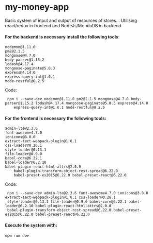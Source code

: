 # my-money-app
Basic system of input and output of resources of stores...
Utilising react/redux in frontend and NodeJs/MondoDB in backend


#### For the backend is necessary install the following tools:

  	nodemon@1.11.0
	pm2@2.1.5
	mongoose@4.7.0
	body-parser@1.15.2
	lodash@4.17.4
	mongoose-paginate@5.0.3
	express@4.14.0
	express-query-int@1.0.1
	mode-restful@0.2.5
  
Code:
```
 npm i --save-dev nodemon@1.11.0 pm2@2.1.5 mongoose@4.7.0 body-parser@1.15.2 lodash@4.17.4 mongoose-paginate@5.0.3 express@4.14.0
	express-query-int@1.0.1 mode-restful@0.2.5
```
	

#### For the frontend is necessary the following tools:

	admin-lte@2.3.6
	font-awesome4.7.0
	ionicons@3.0.0
	extract-text-webpack-plugin@1.0.1 
	css-loader@0.26.1 
	style-loader@0.13.1 
	file-loader@0.9.0
	babel-core@6.22.1 
	babel-loader@6.2.10 
	babel-plugin-react-html-attrs@2.0.0 
        babel-plugin-transform-object-rest-spread@6.22.0 
        babel-preset-es2015@6.22.0 babel-preset-react@6.22.0

Code:

```
 npm i --save-dev admin-lte@2.3.6 font-awesome4.7.0 ionicons@3.0.0 extract-text-webpack-plugin@1.0.1 css-loader@0.26.1
 style-loader@0.13.1 file-loader@0.9.0 babel-core@6.22.1 babel-loader@6.2.10 babel-plugin-react-html-attrs@2.0.0 
 babel-plugin-transform-object-rest-spread@6.22.0 babel-preset-es2015@6.22.0 babel-preset-react@6.22.0
```

#### Execute the system with:
```
npm run dev
```

